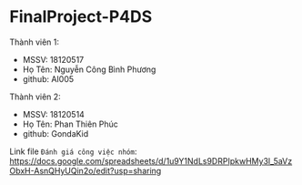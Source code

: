 # FinalProject-P4DS
Thành viên 1:
- MSSV: 18120517
- Họ Tên: Nguyễn Công Bình Phương
- github: AI005

Thành viên 2:
- MSSV: 18120514
- Họ Tên: Phan Thiên Phúc
- github: GondaKid

Link file `Đánh giá công việc nhóm`: https://docs.google.com/spreadsheets/d/1u9Y1NdLs9DRPIpkwHMy3l_5aVzObxH-AsnQHyUQin2o/edit?usp=sharing